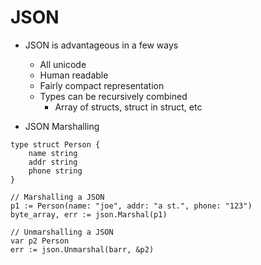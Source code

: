 # JSON

- JSON is advantageous in a few ways
    - All unicode
    - Human readable
    - Fairly compact representation
    - Types can be recursively combined
        - Array of structs, struct in struct, etc

- JSON Marshalling

```
type struct Person {
    name string
    addr string
    phone string
}

// Marshalling a JSON 
p1 := Person(name: "joe", addr: "a st.", phone: "123")
byte_array, err := json.Marshal(p1)

// Unmarshalling a JSON 
var p2 Person
err := json.Unmarshal(barr, &p2)
```